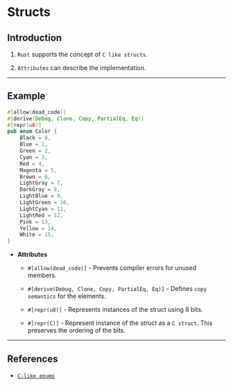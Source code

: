 # Structs

## Introduction

1. `Rust` supports the concept of `C like structs`.

2. `Attributes` can describe the implementation.

---

## Example

```rust
#[allow(dead_code)]
#[derive(Debug, Clone, Copy, PartialEq, Eq)]
#[repr(u8)]
pub enum Color {
    Black = 0,
    Blue = 1,
    Green = 2,
    Cyan = 3,
    Red = 4,
    Magenta = 5,
    Brown = 6,
    LightGray = 7,
    DarkGray = 8,
    LightBlue = 9,
    LightGreen = 10,
    LightCyan = 11,
    LightRed = 12,
    Pink = 13,
    Yellow = 14,
    White = 15,
}
```

* __Attributes__

    * `#[allow(dead_code)]` - Prevents compiler errors for unused members.

    * `#[derive(Debug, Clone, Copy, PartialEq, Eq)]` - Defines `copy semantics` for the elements.

    * `#[repr(u8)]` - Represents instances of the struct using 8 bits.

    * `#[repr(C)]` - Represent instance of the struct as a `C struct`. This preserves the ordering of the bits.

---

## References

* [`C-like enums`](https://doc.rust-lang.org/rust-by-example/custom_types/enum/c_like.html)